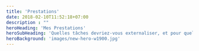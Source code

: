 ```yaml
---
title: 'Prestations'
date: 2018-02-10T11:52:18+07:00
description : ""
heroHeading: 'Mes Prestations'
heroSubHeading: 'Quelles tâches devriez-vous externaliser, et pour quelles raisons ?'
heroBackground: 'images/new-hero-w1900.jpg'
---
```

